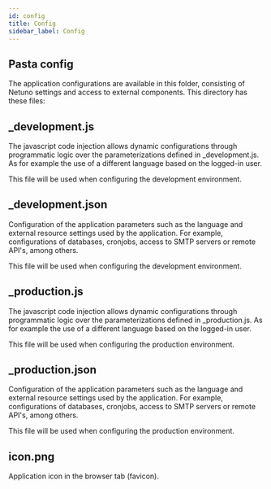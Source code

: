 ```yaml
---
id: config
title: Config
sidebar_label: Config
---
```


## Pasta config

The application configurations are available in this folder, consisting of Netuno settings and access to external components. This directory has these files:

## _development.js

The javascript code injection allows dynamic configurations through programmatic logic over the parameterizations defined in _development.js. As for example the use of a different language based on the logged-in user.

This file will be used when configuring the development environment. 

## _development.json

Configuration of the application parameters such as the language and external resource settings used by the application. For example, configurations of databases, cronjobs, access to SMTP servers or remote API's, among others. 

This file will be used when configuring the development environment. 


## _production.js

The javascript code injection allows dynamic configurations through programmatic logic over the parameterizations defined in _production.js. As for example the use of a different language based on the logged-in user.

This file will be used when configuring the production environment. 

## _production.json

Configuration of the application parameters such as the language and external resource settings used by the application. For example, configurations of databases, cronjobs, access to SMTP servers or remote API's, among others. 

This file will be used when configuring the production environment. 

## icon.png

Application icon in the browser tab (favicon).